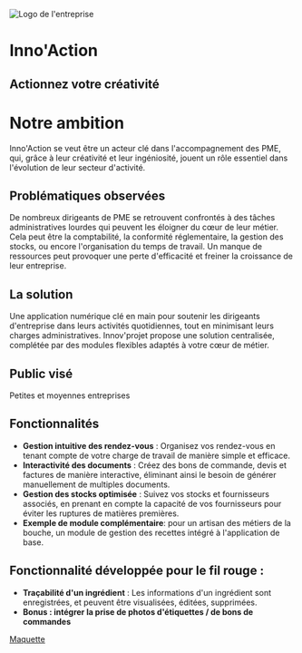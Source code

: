 ![Logo de l'entreprise](img/logo-my_project.jpeg)

# Inno'Action
## Actionnez votre créativité

# Notre ambition

Inno'Action se veut être un acteur clé dans l'accompagnement des PME, qui, grâce à leur créativité et leur ingéniosité, jouent un rôle essentiel dans l'évolution de leur secteur d'activité.

## Problématiques observées

De nombreux dirigeants de PME se retrouvent confrontés à des tâches administratives lourdes qui peuvent les éloigner du cœur de leur métier. Cela peut être la comptabilité, la conformité réglementaire, la gestion des stocks, ou encore l'organisation du temps de travail. Un manque de ressources peut provoquer une perte d'efficacité et freiner la croissance de leur entreprise.

## La solution

Une application numérique clé en main pour soutenir les dirigeants d'entreprise dans leurs activités quotidiennes, tout en minimisant leurs charges administratives. Innov'projet propose une solution centralisée, complétée par des modules flexibles adaptés à votre cœur de métier.

## Public visé

Petites et moyennes entreprises

## Fonctionnalités

 - **Gestion intuitive des rendez-vous** : Organisez vos rendez-vous en tenant compte de votre charge de travail de manière simple et efficace.
 - **Interactivité des documents** : Créez des bons de commande, devis et factures de manière interactive, éliminant ainsi le besoin de générer manuellement de multiples documents.
 -  **Gestion des stocks optimisée** : Suivez vos stocks et fournisseurs associés, en prenant en compte la capacité de vos fournisseurs pour éviter les ruptures de matières premières.
 - **Exemple de module complémentaire**: pour un artisan des métiers de la bouche, un module de gestion des recettes intégré à l'application de base.

## Fonctionnalité développée pour le fil rouge :

 - **Traçabilité d'un ingrédient** : Les informations d'un ingrédient sont enregistrées, et peuvent être visualisées, éditées, supprimées.
 - **Bonus : intégrer la prise de photos d'étiquettes / de bons de commandes**

 [Maquette ](https://www.figma.com/design/Ax7SI1ydjl0pCS3kZFXJwW/my-vision?node-id=0-1&t=3uWf2rLxPAbM5io2-1)
